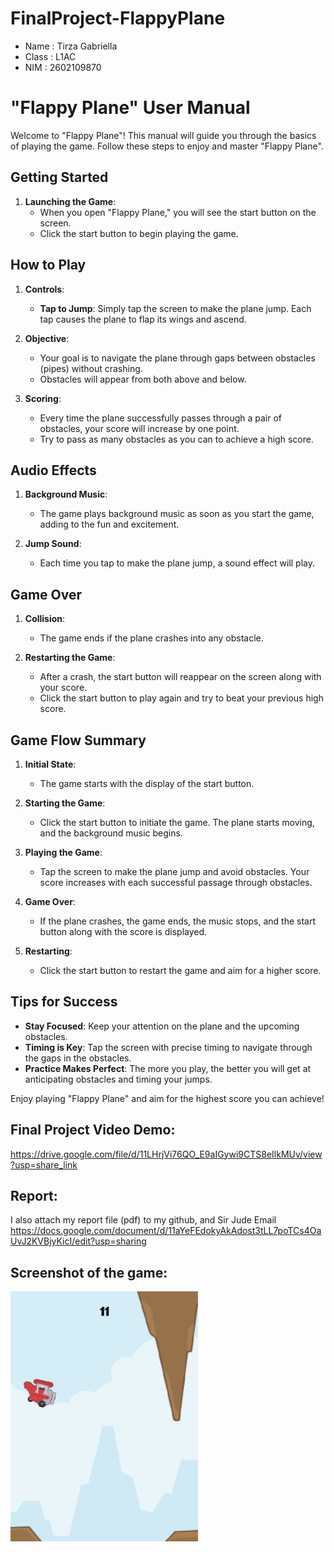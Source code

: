 # FinalProject-FlappyPlane
* Name : Tirza Gabriella
* Class : L1AC
* NIM : 2602109870

# "Flappy Plane" User Manual

Welcome to "Flappy Plane"! This manual will guide you through the basics of playing the game. Follow these steps to enjoy and master "Flappy Plane".

## Getting Started

1. **Launching the Game**:
   - When you open "Flappy Plane," you will see the start button on the screen.
   - Click the start button to begin playing the game.

## How to Play

1. **Controls**:
   - **Tap to Jump**: Simply tap the screen to make the plane jump. Each tap causes the plane to flap its wings and ascend.

2. **Objective**:
   - Your goal is to navigate the plane through gaps between obstacles (pipes) without crashing.
   - Obstacles will appear from both above and below.

3. **Scoring**:
   - Every time the plane successfully passes through a pair of obstacles, your score will increase by one point.
   - Try to pass as many obstacles as you can to achieve a high score.

## Audio Effects

1. **Background Music**:
   - The game plays background music as soon as you start the game, adding to the fun and excitement.
   
2. **Jump Sound**:
   - Each time you tap to make the plane jump, a sound effect will play.

## Game Over

1. **Collision**:
   - The game ends if the plane crashes into any obstacle.
   
2. **Restarting the Game**:
   - After a crash, the start button will reappear on the screen along with your score.
   - Click the start button to play again and try to beat your previous high score.

## Game Flow Summary

1. **Initial State**:
   - The game starts with the display of the start button.
   
2. **Starting the Game**:
   - Click the start button to initiate the game. The plane starts moving, and the background music begins.
   
3. **Playing the Game**:
   - Tap the screen to make the plane jump and avoid obstacles. Your score increases with each successful passage through obstacles.
   
4. **Game Over**:
   - If the plane crashes, the game ends, the music stops, and the start button along with the score is displayed.
   
5. **Restarting**:
   - Click the start button to restart the game and aim for a higher score.

## Tips for Success

- **Stay Focused**: Keep your attention on the plane and the upcoming obstacles.
- **Timing is Key**: Tap the screen with precise timing to navigate through the gaps in the obstacles.
- **Practice Makes Perfect**: The more you play, the better you will get at anticipating obstacles and timing your jumps.

Enjoy playing "Flappy Plane" and aim for the highest score you can achieve!

## Final Project Video Demo:
https://drive.google.com/file/d/11LHrjVi76QO_E9aIGywi9CTS8eIlkMUv/view?usp=share_link

## Report:
I also attach my report file (pdf) to my github, and Sir Jude Email
https://docs.google.com/document/d/11aYeFEdokyAkAdost3tLL7poTCs4OaUvJ2KVBjyKicI/edit?usp=sharing

## Screenshot of the game:
<img src= "https://github.com/tirzagabriella/FinalProject-FlappyPlane/blob/main/Game-screenshot.jpg" width="300" height="400">
